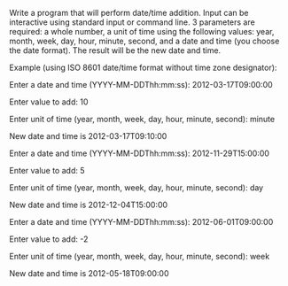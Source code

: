 

Write a program that will perform date/time addition. Input can be interactive using standard input or command line. 3 parameters are required: a whole number, a unit of time using the following values: year, month, week, day, hour, minute, second, and a date and time (you choose the date format). The result will be the new date and time.

Example (using ISO 8601 date/time format without time zone designator):

Enter a date and time (YYYY-MM-DDThh:mm:ss): 2012-03-17T09:00:00

Enter value to add: 10

Enter unit of time (year, month, week, day, hour, minute, second): minute

New date and time is 2012-03-17T09:10:00

Enter a date and time (YYYY-MM-DDThh:mm:ss): 2012-11-29T15:00:00

Enter value to add: 5

Enter unit of time (year, month, week, day, hour, minute, second): day

New date and time is 2012-12-04T15:00:00

Enter a date and time (YYYY-MM-DDThh:mm:ss): 2012-06-01T09:00:00

Enter value to add: -2

Enter unit of time (year, month, week, day, hour, minute, second): week

New date and time is 2012-05-18T09:00:00

